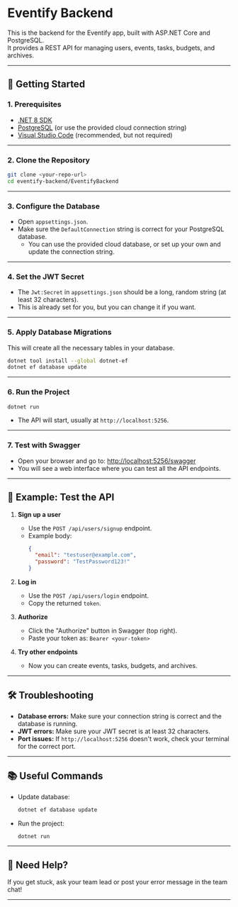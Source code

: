 # Eventify Backend

This is the backend for the Eventify app, built with ASP.NET Core and PostgreSQL.  
It provides a REST API for managing users, events, tasks, budgets, and archives.

---

## 🚀 Getting Started

### 1. **Prerequisites**

- [.NET 8 SDK](https://dotnet.microsoft.com/download)
- [PostgreSQL](https://www.postgresql.org/download/) (or use the provided cloud connection string)
- [Visual Studio Code](https://code.visualstudio.com/) (recommended, but not required)

---

### 2. **Clone the Repository**

```sh
git clone <your-repo-url>
cd eventify-backend/EventifyBackend
```

---

### 3. **Configure the Database**

- Open `appsettings.json`.
- Make sure the `DefaultConnection` string is correct for your PostgreSQL database.
  - You can use the provided cloud database, or set up your own and update the connection string.

---

### 4. **Set the JWT Secret**

- The `Jwt:Secret` in `appsettings.json` should be a long, random string (at least 32 characters).
- This is already set for you, but you can change it if you want.

---

### 5. **Apply Database Migrations**

This will create all the necessary tables in your database.

```sh
dotnet tool install --global dotnet-ef
dotnet ef database update
```

---

### 6. **Run the Project**

```sh
dotnet run
```

- The API will start, usually at `http://localhost:5256`.

---

### 7. **Test with Swagger**

- Open your browser and go to: [http://localhost:5256/swagger](http://localhost:5256/swagger)
- You will see a web interface where you can test all the API endpoints.

---

## 🧪 Example: Test the API

1. **Sign up a user**
   - Use the `POST /api/users/signup` endpoint.
   - Example body:
     ```json
     {
       "email": "testuser@example.com",
       "password": "TestPassword123!"
     }
     ```

2. **Log in**
   - Use the `POST /api/users/login` endpoint.
   - Copy the returned `token`.

3. **Authorize**
   - Click the "Authorize" button in Swagger (top right).
   - Paste your token as: `Bearer <your-token>`

4. **Try other endpoints**
   - Now you can create events, tasks, budgets, and archives.

---

## 🛠 Troubleshooting

- **Database errors:** Make sure your connection string is correct and the database is running.
- **JWT errors:** Make sure your JWT secret is at least 32 characters.
- **Port issues:** If `http://localhost:5256` doesn't work, check your terminal for the correct port.

---

## 📚 Useful Commands

- Update database:  
  ```sh
  dotnet ef database update
  ```
- Run the project:  
  ```sh
  dotnet run
  ```

---

## 🙋 Need Help?

If you get stuck, ask your team lead or post your error message in the team chat!

---